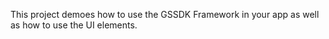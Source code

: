 This project demoes how to use the GSSDK Framework in your app as well as how to use the UI elements.